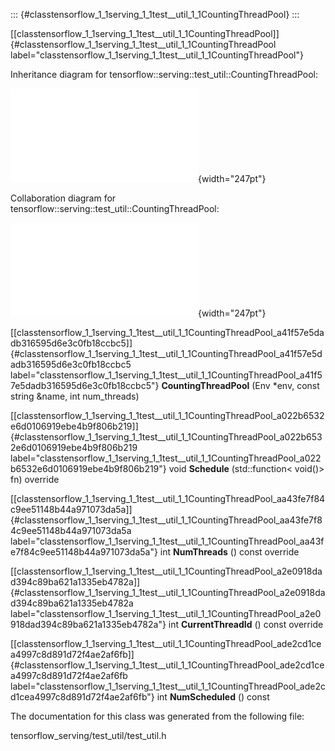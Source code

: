 ::: {#classtensorflow_1_1serving_1_1test__util_1_1CountingThreadPool}
:::

[\[classtensorflow\_1\_1serving\_1\_1test\_\_util\_1\_1CountingThreadPool\]]{#classtensorflow_1_1serving_1_1test__util_1_1CountingThreadPool
label="classtensorflow_1_1serving_1_1test__util_1_1CountingThreadPool"}

Inheritance diagram for
tensorflow::serving::test\_util::CountingThreadPool:

![image](classtensorflow_1_1serving_1_1test__util_1_1CountingThreadPool__inherit__graph.pdf){width="247pt"}

Collaboration diagram for
tensorflow::serving::test\_util::CountingThreadPool:

![image](classtensorflow_1_1serving_1_1test__util_1_1CountingThreadPool__coll__graph.pdf){width="247pt"}

[\[classtensorflow\_1\_1serving\_1\_1test\_\_util\_1\_1CountingThreadPool\_a41f57e5dadb316595d6e3c0fb18ccbc5\]]{#classtensorflow_1_1serving_1_1test__util_1_1CountingThreadPool_a41f57e5dadb316595d6e3c0fb18ccbc5
label="classtensorflow_1_1serving_1_1test__util_1_1CountingThreadPool_a41f57e5dadb316595d6e3c0fb18ccbc5"}
**CountingThreadPool** (Env $\ast$env, const string &name, int
num\_threads)

[\[classtensorflow\_1\_1serving\_1\_1test\_\_util\_1\_1CountingThreadPool\_a022b6532e6d0106919ebe4b9f806b219\]]{#classtensorflow_1_1serving_1_1test__util_1_1CountingThreadPool_a022b6532e6d0106919ebe4b9f806b219
label="classtensorflow_1_1serving_1_1test__util_1_1CountingThreadPool_a022b6532e6d0106919ebe4b9f806b219"}
void **Schedule** (std::function$<$ void()$>$ fn) override

[\[classtensorflow\_1\_1serving\_1\_1test\_\_util\_1\_1CountingThreadPool\_aa43fe7f84c9ee51148b44a971073da5a\]]{#classtensorflow_1_1serving_1_1test__util_1_1CountingThreadPool_aa43fe7f84c9ee51148b44a971073da5a
label="classtensorflow_1_1serving_1_1test__util_1_1CountingThreadPool_aa43fe7f84c9ee51148b44a971073da5a"}
int **NumThreads** () const override

[\[classtensorflow\_1\_1serving\_1\_1test\_\_util\_1\_1CountingThreadPool\_a2e0918dad394c89ba621a1335eb4782a\]]{#classtensorflow_1_1serving_1_1test__util_1_1CountingThreadPool_a2e0918dad394c89ba621a1335eb4782a
label="classtensorflow_1_1serving_1_1test__util_1_1CountingThreadPool_a2e0918dad394c89ba621a1335eb4782a"}
int **CurrentThreadId** () const override

[\[classtensorflow\_1\_1serving\_1\_1test\_\_util\_1\_1CountingThreadPool\_ade2cd1cea4997c8d891d72f4ae2af6fb\]]{#classtensorflow_1_1serving_1_1test__util_1_1CountingThreadPool_ade2cd1cea4997c8d891d72f4ae2af6fb
label="classtensorflow_1_1serving_1_1test__util_1_1CountingThreadPool_ade2cd1cea4997c8d891d72f4ae2af6fb"}
int **NumScheduled** () const

The documentation for this class was generated from the following file:

tensorflow\_serving/test\_util/test\_util.h
